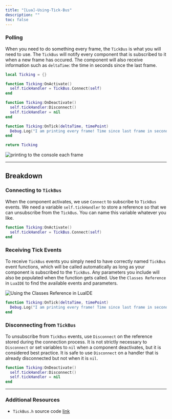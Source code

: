 ```yaml
---
title: "[Lua]-Using-Tick-Bus"
description: ""
toc: false
---
```


### Polling

When you need to do something every frame, the `TickBus` is what you will need to use. The `TickBus` will notify every component that is subscribed to it when a new frame has occured. The component will also receive information such as `deltaTime`: the time in seconds since the last frame.

```lua
local Ticking = {}

function Ticking:OnActivate()
  self.tickHandler = TickBus.Connect(self)
end

function Ticking:OnDeactivate()
  self.tickHandler:Disconnect()
  self.tickHandler = nil
end

function Ticking:OnTick(deltaTime, timePoint)
  Debug.Log("I am printing every frame! Time since last frame in seconds: " .. deltaTime)
end

return Ticking
```
![printing to the console each frame](https://i.ibb.co/k9Mxn5x/ticking.png)

***

## Breakdown

### Connecting to `TickBus`

When the component activates, we use `Connect` to subscribe to `TickBus` events. We need a variable `self.tickHandler` to store a reference so that we can unsubscribe from the `TickBus`. You can name this variable whatever you like.

```lua
function Ticking:OnActivate()
  self.tickHandler = TickBus.Connect(self)
end
```

### Receiving Tick Events

To receive `TickBus` events you simply need to have correctly named `TickBus` event functions, which will be called automatically as long as your component is subscribed to the `TickBus`. Any parameters you include will also be populated when the function gets called. Use the `Classes Reference` in `LuaIDE` to find the available events and parameters.

![Using the Classes Reference in LuaIDE](https://i.ibb.co/mbjS6ML/classes-Reference.png)

```lua
function Ticking:OnTick(deltaTime, timePoint)
  Debug.Log("I am printing every frame! Time since last frame in seconds: " .. deltaTime)
end
```

### Disconnecting from `TickBus`

To unsubscribe from `TickBus` events, use `Disconnect` on the reference stored during the connection process. It is not strictly necessary to `Disconnect` or set variables to `nil` when a component deactivates, but it is considered best practice. It is safe to use `Disconnect` on a handler that is already disconnected but not when it is `nil`.

```lua
function Ticking:OnDeactivate()
  self.tickHandler:Disconnect()
  self.tickHandler = nil
end
```

***

### Additional Resources

* `TickBus.h` source code [link](https://sourcegraph.com/github.com/o3de/o3de/-/blob/Code/Framework/AzCore/AzCore/Component/TickBus.h)
